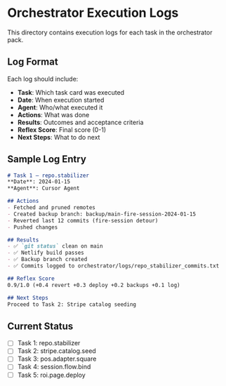 # Orchestrator Execution Logs

This directory contains execution logs for each task in the orchestrator pack.

## Log Format

Each log should include:
- **Task**: Which task card was executed
- **Date**: When execution started
- **Agent**: Who/what executed it
- **Actions**: What was done
- **Results**: Outcomes and acceptance criteria
- **Reflex Score**: Final score (0-1)
- **Next Steps**: What to do next

## Sample Log Entry

```markdown
# Task 1 — repo.stabilizer
**Date**: 2024-01-15
**Agent**: Cursor Agent

## Actions
- Fetched and pruned remotes
- Created backup branch: backup/main-fire-session-2024-01-15
- Reverted last 12 commits (fire-session detour)
- Pushed changes

## Results
- ✅ `git status` clean on main
- ✅ Netlify build passes
- ✅ Backup branch created
- ✅ Commits logged to orchestrator/logs/repo_stabilizer_commits.txt

## Reflex Score
0.9/1.0 (+0.4 revert +0.3 deploy +0.2 backups +0.1 log)

## Next Steps
Proceed to Task 2: Stripe catalog seeding
```

## Current Status

- [ ] Task 1: repo.stabilizer
- [ ] Task 2: stripe.catalog.seed  
- [ ] Task 3: pos.adapter.square
- [ ] Task 4: session.flow.bind
- [ ] Task 5: roi.page.deploy

